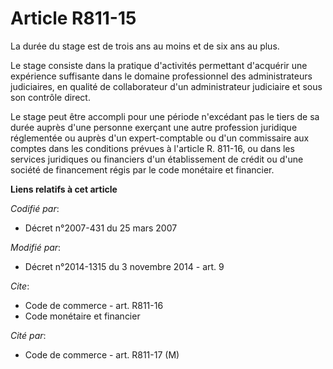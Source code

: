 # Article R811-15

La durée du stage est de trois ans au moins et de six ans au plus. 

Le stage consiste dans la pratique d'activités permettant d'acquérir une expérience suffisante dans le domaine professionnel
des administrateurs judiciaires, en qualité de collaborateur d'un administrateur judiciaire et sous son contrôle direct. 

Le stage peut être accompli pour une période n'excédant pas le tiers de sa durée auprès d'une personne exerçant une autre
profession juridique réglementée ou auprès d'un expert-comptable ou d'un commissaire aux comptes dans les conditions prévues
à l'article R. 811-16, ou dans les services juridiques ou financiers d'un établissement de crédit ou d'une société de
financement régis par le code monétaire et financier.

**Liens relatifs à cet article**

_Codifié par_:

  - Décret n°2007-431 du 25 mars 2007

_Modifié par_:

  - Décret n°2014-1315 du 3 novembre 2014 - art. 9

_Cite_:

  - Code de commerce - art. R811-16
  - Code monétaire et financier

_Cité par_:

  - Code de commerce - art. R811-17 (M)
